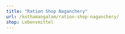 ```yaml
---
title: "Ration Shop Naganchery"
url: /kothamangalam/ration-shop-naganchery/
shop: Lebensmittel
---
```

